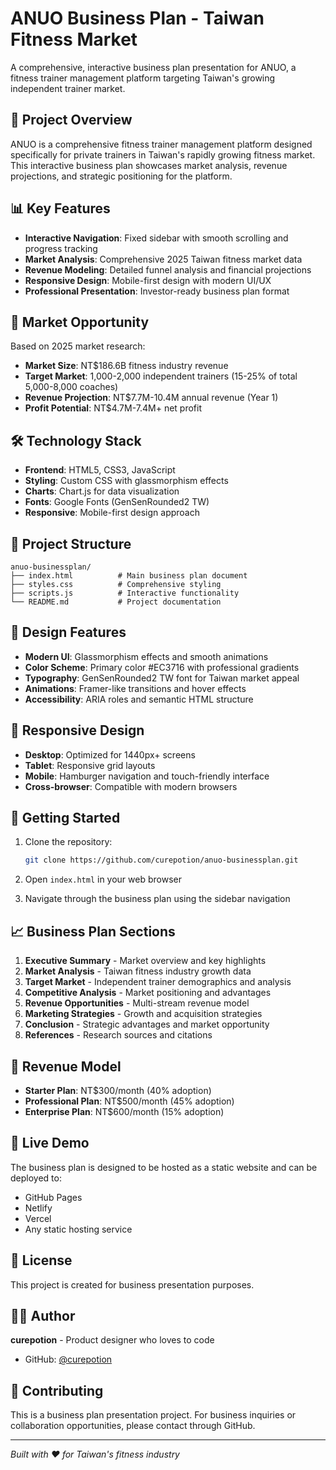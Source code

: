 # ANUO Business Plan - Taiwan Fitness Market

A comprehensive, interactive business plan presentation for ANUO, a fitness trainer management platform targeting Taiwan's growing independent trainer market.

## 🎯 Project Overview

ANUO is a comprehensive fitness trainer management platform designed specifically for private trainers in Taiwan's rapidly growing fitness market. This interactive business plan showcases market analysis, revenue projections, and strategic positioning for the platform.

## 📊 Key Features

- **Interactive Navigation**: Fixed sidebar with smooth scrolling and progress tracking
- **Market Analysis**: Comprehensive 2025 Taiwan fitness market data
- **Revenue Modeling**: Detailed funnel analysis and financial projections
- **Responsive Design**: Mobile-first design with modern UI/UX
- **Professional Presentation**: Investor-ready business plan format

## 🚀 Market Opportunity

Based on 2025 market research:
- **Market Size**: NT$186.6B fitness industry revenue
- **Target Market**: 1,000-2,000 independent trainers (15-25% of total 5,000-8,000 coaches)
- **Revenue Projection**: NT$7.7M-10.4M annual revenue (Year 1)
- **Profit Potential**: NT$4.7M-7.4M+ net profit

## 🛠️ Technology Stack

- **Frontend**: HTML5, CSS3, JavaScript
- **Styling**: Custom CSS with glassmorphism effects
- **Charts**: Chart.js for data visualization
- **Fonts**: Google Fonts (GenSenRounded2 TW)
- **Responsive**: Mobile-first design approach

## 📁 Project Structure

```
anuo-businessplan/
├── index.html          # Main business plan document
├── styles.css          # Comprehensive styling
├── scripts.js          # Interactive functionality
└── README.md           # Project documentation
```

## 🎨 Design Features

- **Modern UI**: Glassmorphism effects and smooth animations
- **Color Scheme**: Primary color #EC3716 with professional gradients
- **Typography**: GenSenRounded2 TW font for Taiwan market appeal
- **Animations**: Framer-like transitions and hover effects
- **Accessibility**: ARIA roles and semantic HTML structure

## 📱 Responsive Design

- **Desktop**: Optimized for 1440px+ screens
- **Tablet**: Responsive grid layouts
- **Mobile**: Hamburger navigation and touch-friendly interface
- **Cross-browser**: Compatible with modern browsers

## 🚀 Getting Started

1. Clone the repository:
   ```bash
   git clone https://github.com/curepotion/anuo-businessplan.git
   ```

2. Open `index.html` in your web browser

3. Navigate through the business plan using the sidebar navigation

## 📈 Business Plan Sections

1. **Executive Summary** - Market overview and key highlights
2. **Market Analysis** - Taiwan fitness industry growth data
3. **Target Market** - Independent trainer demographics and analysis
4. **Competitive Analysis** - Market positioning and advantages
5. **Revenue Opportunities** - Multi-stream revenue model
6. **Marketing Strategies** - Growth and acquisition strategies
7. **Conclusion** - Strategic advantages and market opportunity
8. **References** - Research sources and citations

## 💼 Revenue Model

- **Starter Plan**: NT$300/month (40% adoption)
- **Professional Plan**: NT$500/month (45% adoption)
- **Enterprise Plan**: NT$600/month (15% adoption)

## 🔗 Live Demo

The business plan is designed to be hosted as a static website and can be deployed to:
- GitHub Pages
- Netlify
- Vercel
- Any static hosting service

## 📄 License

This project is created for business presentation purposes.

## 👨‍💻 Author

**curepotion** - Product designer who loves to code

- GitHub: [@curepotion](https://github.com/curepotion)

## 🤝 Contributing

This is a business plan presentation project. For business inquiries or collaboration opportunities, please contact through GitHub.

---

*Built with ❤️ for Taiwan's fitness industry* 